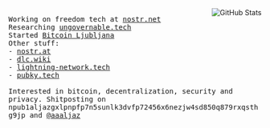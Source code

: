 <img src="https://github-readme-stats.vercel.app/api?username=aljazceru&count_private=true&show_icons=true&bg_color=ffffff00&text_color=666666&&hide_border=true"  alt="GitHub Stats" align="right" />
<p align="left">
  <samp>
    Working on freedom tech at <a href="https://nostr.net">nostr.net</a><br>
    Researching <a href="https://ungovernable.tech">ungovernable.tech</a><br>
    Started <a href="https://www.bitcoin-ljubljana.si">Bitcoin Ljubljana</a><br>
    Other stuff:<br>
    - <a href="https://nostr.at">nostr.at</a> <br>
    - <a href="https://dlc.wiki">dlc.wiki</a> <br>
    - <a href="https://www.lightning-network.tech/">lightning-network.tech</a><br>
    - <a href="https://pubky.tech/">pubky.tech</a><br><br>
    Interested in bitcoin, decentralization, security and privacy.
    Shitposting on npub1aljazgxlpnpfp7n5sunlk3dvfp72456x6nezjw4sd850q879rxqsthg9jp and <a href="https://twitter.com/aaaljaz">@aaaljaz</a><br>
  </samp>
</p>
